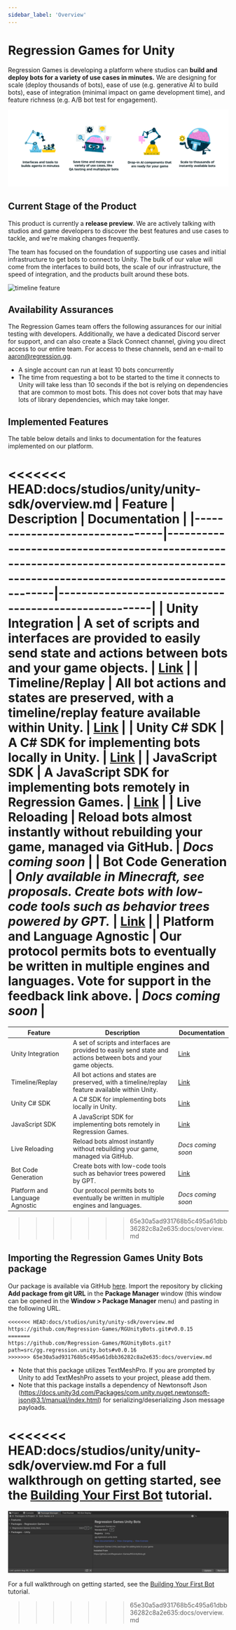 ```yaml
---
sidebar_label: 'Overview'
---
```


# Regression Games for Unity

Regression Games is developing a platform where studios can **build and deploy bots for a variety of use cases in minutes.** We are designing for scale (deploy thousands of bots), ease of use (e.g. generative AI to build bots), ease of integration (minimal impact on game development time), and feature richness (e.g. A/B bot test for engagement).

![vision](img/vision.png)

## Current Stage of the Product

This product is currently a **release preview**. We are actively talking with studios and game developers to discover the best features and use cases to tackle, and we're making changes frequently.

The team has focused on the foundation of supporting use cases and initial infrastructure to get bots to connect to Unity. The bulk
of our value will come from the interfaces to build bots, the scale of our infrastructure, the speed of integration, and the products
built around these bots.

![timeline feature](session-insights/img/replay/timeline.png)

## Availability Assurances

The Regression Games team offers the following assurances for our initial testing with developers. Additionally, we have a dedicated Discord server for support, and can also create a Slack Connect channel, giving you direct access to our entire team. For access to
these channels, send an e-mail to [aaron@regression.gg](mailto:aaron@regression.gg).

* A single account can run at least 10 bots concurrently
* The time from requesting a bot to be started to the time it connects to Unity will take less than 10 seconds if the bot is relying on dependencies that are common to most bots. This does not cover bots that may have lots of library dependencies, which may take longer.

## Implemented Features

The table below details and links to documentation for the features implemented on our platform.

<<<<<<< HEAD:docs/studios/unity/unity-sdk/overview.md
| **Feature**                    | **Description**                                                                                                                    | **Documentation**                                    |
|--------------------------------|------------------------------------------------------------------------------------------------------------------------------------|------------------------------------------------------|
| Unity Integration              | A set of scripts and interfaces are provided to easily send state and actions between bots and your game objects.                  | [Link](./RGBotSpawnManager)                          |
| Timeline/Replay                | All bot actions and states are preserved, with a timeline/replay feature available within Unity.                                   | [Link](./in-editor-replay)                           |
| Unity C# SDK                   | A C# SDK for implementing bots locally in Unity.                                                                                   | [Link](./creating-bots/csharp/configuration)         |
| JavaScript SDK                 | A JavaScript SDK for implementing bots remotely in Regression Games.                                                               | [Link](./creating-bots/javascript/configuration)     |
| Live Reloading                 | Reload bots almost instantly without rebuilding your game, managed via GitHub.                                                     | _Docs coming soon_                                   |
| Bot Code Generation            | _Only available in Minecraft, see proposals. Create bots with low-code tools such as behavior trees powered by GPT._                | [Link](../../../players/creating-bots/agent-builder) |
| Platform and Language Agnostic | Our protocol permits bots to eventually be written in multiple engines and languages. Vote for support in the feedback link above. | _Docs coming soon_                                   |
=======
| **Feature**                    | **Description**                                                                                                   | **Documentation**                                        |
|--------------------------------|-------------------------------------------------------------------------------------------------------------------|----------------------------------------------------------|
| Unity Integration              | A set of scripts and interfaces are provided to easily send state and actions between bots and your game objects. | [Link](integrating-with-unity/seating-and-spawning-bots) |
| Timeline/Replay                | All bot actions and states are preserved, with a timeline/replay feature available within Unity.                  | [Link](session-insights/in-editor-replay)                |
| Unity C# SDK                   | A C# SDK for implementing bots locally in Unity.                                                                  | [Link](creating-bots/csharp/configuration)               |
| JavaScript SDK                 | A JavaScript SDK for implementing bots remotely in Regression Games.                                              | [Link](creating-bots/javascript/configuration)           |
| Live Reloading                 | Reload bots almost instantly without rebuilding your game, managed via GitHub.                                    | _Docs coming soon_                                       |
| Bot Code Generation            | Create bots with low-code tools such as behavior trees powered by GPT.                                            | [Link](creating-bots/javascript/agent-builder)           |
| Platform and Language Agnostic | Our protocol permits bots to eventually be written in multiple engines and languages.                             | _Docs coming soon_                                       |  
>>>>>>> 65e30a5ad931768b5c495a61dbb36282c8a2e635:docs/overview.md

## Importing the Regression Games Unity Bots package

Our package is available via GitHub [here](https://github.com/Regression-Games/RGUnityBots). Import the repository by 
clicking **Add package from git URL** in the **Package Manager** window (this window can be opened
in the **Window > Package Manager** menu) and pasting in the following URL.

```
<<<<<<< HEAD:docs/studios/unity/unity-sdk/overview.md
https://github.com/Regression-Games/RGUnityBots.git#v0.0.15
=======
https://github.com/Regression-Games/RGUnityBots.git?path=src/gg.regression.unity.bots#v0.0.16
>>>>>>> 65e30a5ad931768b5c495a61dbb36282c8a2e635:docs/overview.md
```

- Note that this package utilizes TextMeshPro.  If you are prompted by Unity to add TextMeshPro assets to your project, please add them.
- Note that this package installs a dependency of Newtonsoft Json (https://docs.unity3d.com/Packages/com.unity.nuget.newtonsoft-json@3.1/manual/index.html) for serializing/deserializing Json message payloads.

<<<<<<< HEAD:docs/studios/unity/unity-sdk/overview.md
For a full walkthrough on getting started, see the [Building Your First Bot](../tutorials/first_tutorial) tutorial.
=======
![Screenshot of the package imported into the project](tutorials/img/building-your-first-bot/tutorial-1-package.png)

For a full walkthrough on getting started, see the [Building Your First Bot](tutorials/building-your-first-bot) tutorial.
>>>>>>> 65e30a5ad931768b5c495a61dbb36282c8a2e635:docs/overview.md
